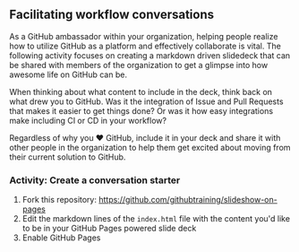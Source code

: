 ## Facilitating workflow conversations

As a GitHub ambassador within your organization, helping people realize how to utilize GitHub as a platform and effectively collaborate is vital. The following activity focuses on creating a markdown driven slidedeck that can be shared with members of the organization to get a glimpse into how awesome life on GitHub can be.

When thinking about what content to include in the deck, think back on what drew you to GitHub. Was it the integration of Issue and Pull Requests that makes it easier to get things done? Or was it how easy integrations make including CI or CD in your workflow?

Regardless of why you ❤️ GitHub, include it in your deck and share it with other people in the organization to help them get excited about moving from their current solution to GitHub.

### Activity: Create a conversation starter

1. Fork this repository: <https://github.com/githubtraining/slideshow-on-pages>
1. Edit the markdown lines of the `index.html` file with the content you'd like to be in your GitHub Pages powered slide deck
1. Enable GitHub Pages
